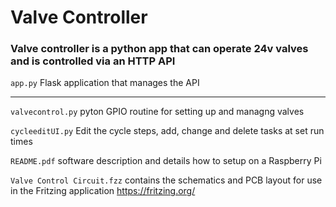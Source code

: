 # Valve Controller

### Valve controller is a python app that can operate 24v valves and is controlled via an HTTP API


`app.py`			    Flask application that manages the API 

----------------------------------------------------

`valvecontrol.py`		pyton GPIO routine for setting up and managng valves

`cycleeditUI.py`		Edit the cycle steps, add, change and delete tasks at set run times

`README.pdf`		software description and details how to setup on a Raspberry Pi

`Valve Control Circuit.fzz`     contains the schematics and PCB layout for use in the Fritzing application https://fritzing.org/






